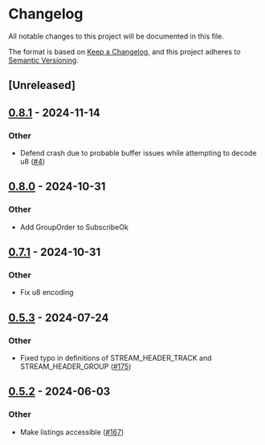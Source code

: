 # Changelog
All notable changes to this project will be documented in this file.

The format is based on [Keep a Changelog](https://keepachangelog.com/en/1.0.0/),
and this project adheres to [Semantic Versioning](https://semver.org/spec/v2.0.0.html).

## [Unreleased]

## [0.8.1](https://github.com/englishm/moq-rs/compare/moq-transport-v0.8.0...moq-transport-v0.8.1) - 2024-11-14

### Other

- Defend crash due to probable buffer issues while attempting to decode u8 ([#4](https://github.com/englishm/moq-rs/pull/4))

## [0.8.0](https://github.com/englishm/moq-rs/compare/moq-transport-v0.7.1...moq-transport-v0.8.0) - 2024-10-31

### Other

- Add GroupOrder to SubscribeOk

## [0.7.1](https://github.com/englishm/moq-rs/compare/moq-transport-v0.7.0...moq-transport-v0.7.1) - 2024-10-31

### Other

- Fix u8 encoding

## [0.5.3](https://github.com/kixelated/moq-rs/compare/moq-transport-v0.5.2...moq-transport-v0.5.3) - 2024-07-24

### Other
- Fixed typo in definitions of STREAM_HEADER_TRACK and STREAM_HEADER_GROUP ([#175](https://github.com/kixelated/moq-rs/pull/175))

## [0.5.2](https://github.com/kixelated/moq-rs/compare/moq-transport-v0.5.1...moq-transport-v0.5.2) - 2024-06-03

### Other
- Make listings accessible ([#167](https://github.com/kixelated/moq-rs/pull/167))
